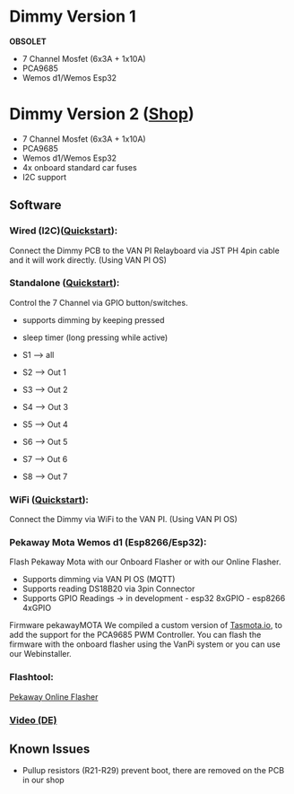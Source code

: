 
# Dimmy Version 1
**OBSOLET**

- 7 Channel Mosfet (6x3A + 1x10A)
- PCA9685 
- Wemos d1/Wemos Esp32 

# Dimmy Version 2 ([Shop](https://vanpi.de/products/van-pi-dimmy-pcb))

- 7 Channel Mosfet (6x3A + 1x10A)
- PCA9685 
- Wemos d1/Wemos Esp32 
- 4x onboard standard car fuses
- I2C support

## Software

### Wired (I2C)([Quickstart](https://github.com/Pekaway/VAN_PI/blob/37d2b7901e29285f3f27b13b2280ac0d5027c247/Quickstarts/Dimmy/ENG_PekawayDIMMY_Wired.pdf)): 
Connect the Dimmy PCB to the VAN PI Relayboard via JST PH 4pin cable and it will work directly. (Using VAN PI OS) 

### Standalone ([Quickstart](https://github.com/Pekaway/VAN_PI/blob/37d2b7901e29285f3f27b13b2280ac0d5027c247/Quickstarts/Dimmy/ENG_PekawayDIMMY_Standalone.pdf)):
Control the 7 Channel via GPIO button/switches. 
- supports dimming by keeping pressed
- sleep timer (long pressing while active)
  
- S1 –> all
- S2 –> Out 1
- S3 –> Out 2
- S4 –> Out 3
- S5 –> Out 4
- S6 –> Out 5
- S7 –> Out 6
- S8 –> Out 7
 

 ### WiFi ([Quickstart](https://github.com/Pekaway/VAN_PI/blob/32edebe1b4127b89a3238451c4e29020c1214a3a/Quickstarts/Dimmy/ENG_PekawayDIMMY_WIFI.pdf)): 
Connect the Dimmy via WiFi to the VAN PI. (Using VAN PI OS) 

### Pekaway Mota Wemos d1 (Esp8266/Esp32): 
Flash Pekaway Mota with our Onboard Flasher or with our Online Flasher. 
- Supports dimming via VAN PI OS (MQTT) 
- Supports reading DS18B20 via 3pin Connector
- Supports GPIO Readings -> in development
		- esp32 8xGPIO 
		- esp8266 4xGPIO

Firmware pekawayMOTA
We compiled a custom version of  [Tasmota.io](https://tasmota.github.io/docs), to add the support for the PCA9685 PWM Controller.
You can flash the firmware with the onboard flasher using the VanPi system or you can use our Webinstaller. 




### Flashtool:

[Pekaway Online Flasher](https://flashesp.pekaway.de)

### [Video (DE)](https://www.youtube.com/watch?v=uSyl_5VbsuM)


## Known Issues
- Pullup resistors (R21-R29) prevent boot, there are removed on the PCB in our shop

